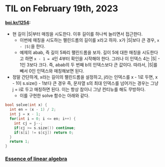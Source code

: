 # **TIL on February 19th, 2023**
#### [boj.kr/1254](../../../Problem%20Solving/boj/random%20defense/1254-02-18-2023.cpp): 
* 현 길이 |S|부터 매칭을 시도한다. 이후 길이를 하나씩 늘리면서 접근한다.
  - 이번에 매칭을 시도하는 팰린드롬의 길이를 x라고 하자. x가 |S|보다 큰 경우, `x - |S|`을 한다.
  - 예제의 abab, 즉 길이 5짜리 팰린드롬을 보자. 길이 5에 대한 매칭을 시도한다고 하면 `x - 1 = 4`인 4부터 확인을 시작해야 한다. 그러나 이 인덱스 4는 |S| - 1인 3보다 크다. 즉, abab의 두 번째 b의 인덱스보다 큰 값이다. 따라서, |S|를 빼서 0인 인덱스와 매칭해보면 된다.
* 정말 간단하게, x라는 길이의 팰린드롬을 설정하고, j라는 인덱스를 x - 1로 두면, x - 1이 s.size() - 1보다 큰 경우 즉, 문자열 s의 최대 인덱스를 넘어가는 경우는 그냥 j = i로 두고 매칭하면 된다. 이는 항상 참이니 그냥 컨티뉴를 해도 무방하다.
  - 이를 구현한 solve 함수는 아래와 같다.

```cpp
bool solve(int x) {
  int en = (x - 1) / 2;
  int j = x - 1;
  for(int i = 0; i <= en; i++) {
    int cj = j--;
    if(cj >= s.size()) continue;
    if(s[i] != s[cj]) return 0;
  }
  return 1;
}
```

### [Essence of linear algebra](../../../Math/vectors-2-02-15-2023.md)
<br>